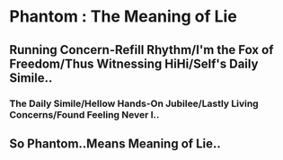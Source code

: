 # Phantom : The Meaning of Lie
## Running Concern-Refill Rhythm/I'm the Fox of Freedom/Thus Witnessing HiHi/Self's Daily Simile..
### The Daily Simile/Hellow Hands-On Jubilee/Lastly Living Concerns/Found Feeling Never I..
## So Phantom..Means Meaning of Lie..
